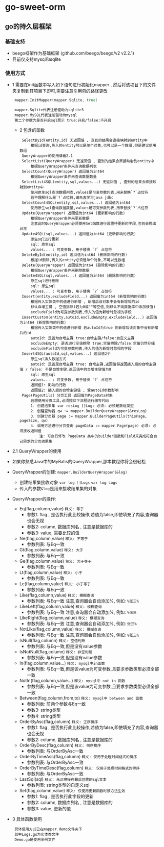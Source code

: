 # go-sweet-orm

## go的持久层框架

### 基础支持
 - beego框架作为基础框架  (github.com/beego/beego/v2 v2.2.1)
 - 目前仅支持mysql和sqlite
### 使用方式

 - 1 需要在init函数中写入如下语句进行初始化mapper , 然后将该项目下的文件夹复制到其项目下即可,需要注意引用包的路径更改
   ```go
    mapper.InitMapper(mapper.Sqlite, true)
   ```
   ```text
    mapper.Sqlite代表注册驱动为sqlite3
    mapper.MySQL代表注册驱动为mysql
    第二个参数为是否开启sql展示 true:开启/false:不开启
   ```
   - 2 包含的函数
     ```text
      SelectById(entity,id) 无返回值 , 查到的结果会直接映射到entity中
          根据id查询,传入的entity可以是单个对象,也可以是一个数组,但是建议使用数组
      QueryWrapper的使用请看2.1
      SelectList(QueryWrapper) 无返回值 , 查到的结果会直接映射到entity中
          根据QueryWrapper条件来查询数据列表
      SelectCount(QueryWrapper) 返回值为int64
          根据QueryWrapper条件来查询数据数量
      SelectList4SQL(entity,sql,values...) 无返回值 , 查到的结果会直接映射到entity中
          使用原生sql查询数据列表,values是可变参数列表,用来替换`?`占位符
          若不理解什么是`?`占位符,请先去学习java jdbc
      SelectCount4SQL(entity,sql,values...) 返回值为int64
          使用原生sql查询数据数量,values是可变参数列表,用来替换`?`占位符
      Update(QueryWrapper) 返回值为int64 (更新影响的行数)
          根据QueryWrapper条件来更新数据
          注意此时QueryWrapper必须使用Set函数进行设置待更新的字段,否则会抛出异常
      Update4SQL(sql,values...) 返回值为int64 (更新影响的行数)
          原生sql进行更新
          sql: 原生sql
          values... : 可变参数, 用于替换 `?` 占位符
      DeleteById(entity,id) 返回值为int64 (删除影响的行数)
          根据id删除,传入的entity必须是单个对象,不可以是数组
      Delete(QueryWrapper) 返回值为int64 (删除影响的行数)
          根据QueryWrapper条件来删除数据
      Delete4SQL(sql,values...) 返回值为int64 (删除影响的行数)
          原生sql进行删除
          sql: 原生sql
          values... : 可变参数, 用于替换 `?` 占位符
      Insert(entity,excludeField...) 返回值为int64 (新增影响的行数)
          根据传入实体类中的值进行新增 , 新增后该对象中会有新增后的id
          默认自增主键 , 空值排除(若为0或""等空值,则默认不向数据库中添加该值)
          excludeField为可变参数列表,传入的值为新增时忽视的字段
      InsertCustom(entity,autoId,excludeEmpty,excludeField...) 返回值为int64 (新增影响的行数)
          根据传入实体类中的值进行新增 若autoId为true 则新增后该对象中会有新增后的id
          autoId: 是否为自增主键 true:自增主键/false:自定义主键
          excludeEmpty: 是否进行空值排除 true:空值排除/false:空值仍然存储
          excludeField为可变参数列表,传入的值为新增时忽视的字段
      Insert4SQL(autoId,sql,values...) 返回值2个
          原生sql插入数据方式
          autoId: 是否是自增主键 true: 自增主键,返回值将返回插入后的自增主键值 / false: 不是自增主键,返回值中的自增主键值为0
          sql: 原生sql
          values... : 可变参数, 用于替换 `?` 占位符
          返回值1: 影响的行数
          返回值2: 插入后的自增主键值 , 受autoId参数影响
      Page(PageUtils) 分页工具 返回值为PageData对象
          若想使用分页工具,必须按以下流程进行编写代码
          1. 创建结果集 var resLog []Logs 必须: 必须是数组类型
          2. 创建查询器 qw := mapper.BuilderQueryWrapper(&resLog)
          3. 创建分页器 page := mapper.BuilderPageUtils(thisPage, pageSize, qw)
          4. 调用方法进行分页查询 pageData := mapper.Page(page) 必须: 必须接收返回值
              注: 可自行修改 PageData 类中的builder函数和Field来完成符合自己需求的分页结果集
     ```
 -  2.1 QueryWrapper的使用
   - 如果你熟悉Java中的MyBatis的QueryWrapper,那本教程你将会很轻松
   - QueryWrapper的创建: `mapper.BuilderQueryWrapper(&log)`
       - 创建结果集接收对象 `var log []Logs` `var log Logs`
       - 传入的参数`&log`是用来接收结果集的对象
   - QueryWrapper的操作:
     - Eq(flag,column,value) `释义: 等于`
       - 参数1: flag , 是否执行此比较操作,若值为false,即使填充了内容,查询器也会无视
       - 参数2: column, 数据库列名 , 注意是数据库的
       - 参数3: value, 需要比较的值
     - Ne(flag,column,value) `释义: 不等于`
       - 参数列表: 与Eq一致
     - Gt(flag,column,value) `释义: 大于`
       - 参数列表: 与Eq一致
     - Ge(flag,column,value) `释义: 大于等于`
         - 参数列表: 与Eq一致
     - Lt(flag,column,value) `释义: 小于`
       - 参数列表: 与Eq一致
     - Le(flag,column,value) `释义: 小于等于`
       - 参数列表: 与Eq一致
     - Like(flag,column,value) `释义: 模糊查询`
       - 参数列表: 与Eq一致 注意,查询器会自动添加%, 例如: `%张三%`
     - LikeLeft(flag,column,value) `释义: 模糊查询`
       - 参数列表: 与Eq一致 注意,查询器会自动添加%, 例如: `%张三`
     - LikeRight(flag,column,value) `释义: 模糊查询`
       - 参数列表: 与Eq一致 注意,查询器会自动添加%, 例如: `张三%`
     - NotLike(flag,column,value) `释义: 模糊查询`
       - 参数列表: 与Eq一致 注意,查询器会自动添加%, 例如: `%张三%`
     - IsNull(flag,column) `释义: 空值判断`
       - 参数列表: 与Eq一致,但是没有value参数
     - IsNotNull(flag,column) `释义: 非空判断`
       - 参数列表: 与Eq一致,但是没有value参数
     - In(flag,column,value...) `释义: mysql中in函数`
       - 参数列表: 与Eq一致,但是该value为可变参数,且要求参数类型必须全部一致
     - NotIn(flag,column,value...) `释义: mysql中 not in 函数`
       - 参数列表: 与Eq一致,但是该value为可变参数,且要求参数类型必须全部一致
     - Between(flag,column,from,to) `释义: mysql中 between and 函数`
       - 参数列表: 前两个参数与Eq一致
       - 参数3: string类型
       - 参数4: string类型
     - OrderByAsc(flag,column) `释义: 正序排序`
       - 参数1: flag , 是否执行此比较操作,若值为false,即使填充了内容,查询器也会无视
       - 参数2: column, 数据库列名 , 注意是数据库的
     - OrderByDesc(flag,column) `释义: 倒序排序`
       - 参数列表: 与OrderByAsc一致
     - OrderByTimeAsc(flag,column)  `释义: 仅用于处理时间格式的排序`
       - 参数列表: 与OrderByAsc一致
     - OrderByTimeDesc(flag,column)  `释义: 仅用于处理时间格式的排序`
       - 参数列表: 与OrderByAsc一致
     - LastSql(sql) `释义: 永远拼接在最后位置的sql文本`
       - 参数列表: string类型的自定义sql
     - Set(flag,column,value) `释义: 仅使用更新函数时该方法生效`
       - 参数1: flag , 是否执行此字段的更新
       - 参数2: column, 数据库列名 , 注意是数据库的
       - 参数3: value, 更新的值

 - 3 具体函数使用
   ```text
    具体使用方式已在mapper.demo文件夹下
    其中Logs.go为实体类文件
    Demo.go是使用示例文件
   ```
